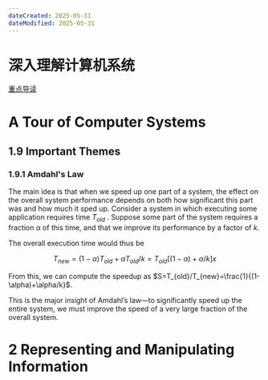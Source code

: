 ```yaml
---
dateCreated: 2025-05-31
dateModified: 2025-05-31
---
```

# 深入理解计算机系统

<a href=" https://fengmuzi2003.gitbook.io/csapp3e">重点导读</a>

# A Tour of Computer Systems

## 1.9 Important Themes

### 1.9.1 Amdahl's Law

The main idea is that when we speed up one part of a system, the effect on the overall system performance depends on both how significant this part was and how much it sped up. Consider a system in which executing some application requires time $T_{old}$ . Suppose some part of the system requires a fraction α of this time, and that we improve its performance by a factor of $k$.

The overall execution time would thus be

$$
T_{new} = (1-\alpha)T_{old}+\alpha T_{old}/k=T_{old}[(1-\alpha)+\alpha/k]x
$$

From this, we can compute the speedup as $S=T_{old}/T_{new}=\frac{1}{(1-\alpha)+\alpha/k}$.

This is the major insight of Amdahl’s law—to significantly speed up the entire system, we must improve the speed of a very large fraction of the overall system.
# 2 Representing and Manipulating Information


